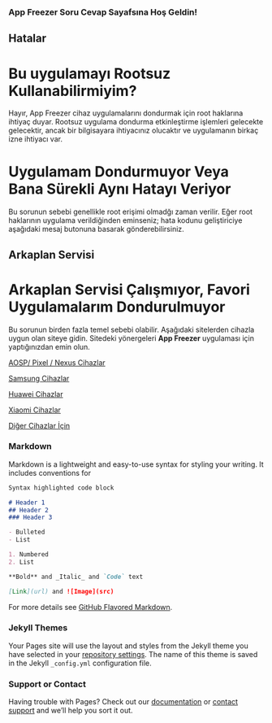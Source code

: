### App Freezer Soru Cevap Sayafsına Hoş Geldin!

## Hatalar
# Bu uygulamayı Rootsuz Kullanabilirmiyim?
Hayır, App Freezer cihaz uygulamalarını dondurmak için root haklarına ihtiyaç duyar.
Rootsuz uygulama dondurma etkinleştirme işlemleri gelecekte gelecektir, ancak bir bilgisayara
ihtiyacınız olucaktır ve uygulamanın birkaç izne ihtiyacı var.

# Uygulamam Dondurmuyor Veya Bana Sürekli Aynı Hatayı Veriyor
Bu sorunun sebebi genellikle root erişimi olmadğı zaman verilir.
Eğer root haklarının uygulama verildiğinden eminseniz; hata kodunu geliştiriciye 
aşağıdaki mesaj butonuna basarak gönderebilirsiniz.


## Arkaplan Servisi

# Arkaplan Servisi Çalışmıyor, Favori Uygulamalarım Dondurulmuyor
Bu sorunun birden fazla temel sebebi olabilir. Aşağıdaki sitelerden cihazla
uygun olan siteye gidin. Sitedeki yönergeleri **App Freezer** uygulaması için yaptığınızdan emin olun.

[AOSP/ Pixel / Nexus Cihazlar](https://dontkillmyapp.com/google) 

[Samsung Cihazlar](https://dontkillmyapp.com/samsung) 

[Huawei Cihazlar](https://dontkillmyapp.com/huawei) 

[Xiaomi Cihazlar](https://dontkillmyapp.com/xiaomi) 

[Diğer Cihazlar İçin](https://dontkillmyapp.com) 



### Markdown

Markdown is a lightweight and easy-to-use syntax for styling your writing. It includes conventions for
 
```markdown
Syntax highlighted code block

# Header 1
## Header 2
### Header 3

- Bulleted
- List  

1. Numbered
2. List

**Bold** and _Italic_ and `Code` text

[Link](url) and ![Image](src)
```

For more details see [GitHub Flavored Markdown](https://guides.github.com/features/mastering-markdown/).

### Jekyll Themes

Your Pages site will use the layout and styles from the Jekyll theme you have selected in your [repository settings](https://github.com/Alonew0lfxx/AppFreezer-SSS/settings). The name of this theme is saved in the Jekyll `_config.yml` configuration file.

### Support or Contact

Having trouble with Pages? Check out our [documentation](https://docs.github.com/categories/github-pages-basics/) or [contact support](https://github.com/contact) and we’ll help you sort it out.
